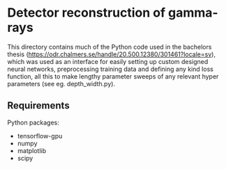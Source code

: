 # Detector reconstruction of gamma-rays
This directory contains much of the Python code used in the bachelors thesis (https://odr.chalmers.se/handle/20.500.12380/301461?locale=sv), which was used as an interface for easily setting up custom designed neural networks, preprocessing training data and defining any kind loss function, all this to make lengthy parameter sweeps of any relevant hyper parameters (see eg. depth_width.py).

## Requirements
Python packages:
- tensorflow-gpu
- numpy
- matplotlib
- scipy


